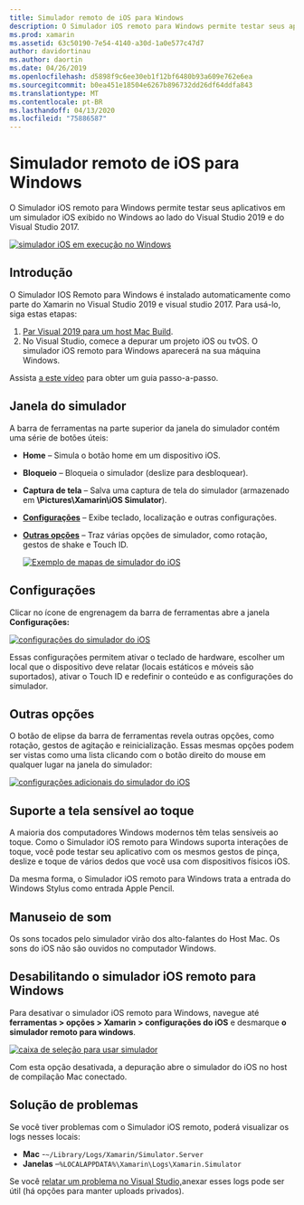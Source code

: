 ```yaml
---
title: Simulador remoto de iOS para Windows
description: O Simulador iOS remoto para Windows permite testar seus aplicativos em um simulador iOS exibido no Windows ao lado do Visual Studio 2019.
ms.prod: xamarin
ms.assetid: 63c50190-7e54-4140-a30d-1a0e577c47d7
author: davidortinau
ms.author: daortin
ms.date: 04/26/2019
ms.openlocfilehash: d5898f9c6ee30eb1f12bf6480b93a609e762e6ea
ms.sourcegitcommit: b0ea451e18504e6267b896732dd26df64ddfa843
ms.translationtype: MT
ms.contentlocale: pt-BR
ms.lasthandoff: 04/13/2020
ms.locfileid: "75886587"
---
```

# <a name="remoted-ios-simulator-for-windows"></a>Simulador remoto de iOS para Windows

O Simulador iOS remoto para Windows permite testar seus aplicativos em um simulador iOS exibido no Windows ao lado do Visual Studio 2019 e do Visual Studio 2017.

[![simulador iOS em execução no Windows](images/hero-sml.png "simulador iOS em execução no Windows")](images/hero.png#lightbox)

## <a name="getting-started"></a>Introdução

O Simulador IOS Remoto para Windows é instalado automaticamente como parte do Xamarin no Visual Studio 2019 e visual studio 2017. Para usá-lo, siga estas etapas:

1. [Par Visual 2019 para um host Mac Build](~/ios/get-started/installation/windows/connecting-to-mac/index.md).
2. No Visual Studio, comece a depurar um projeto iOS ou tvOS. O simulador iOS remoto para Windows aparecerá na sua máquina Windows.

Assista [a este vídeo](deploy.md) para obter um guia passo-a-passo.

## <a name="simulator-window"></a>Janela do simulador

A barra de ferramentas na parte superior da janela do simulador contém uma série de botões úteis:

- **Home** – Simula o botão home em um dispositivo iOS.
- **Bloqueio** – Bloqueia o simulador (deslize para desbloquear).
- **Captura de tela** – Salva uma captura de tela do simulador (armazenado em **\\Pictures\Xamarin\iOS Simulator**).
- [**Configurações**](#settings) – Exibe teclado, localização e outras configurações.
- [**Outras opções**](#other-options) – Traz várias opções de simulador, como rotação, gestos de shake e Touch ID.

    [![Exemplo de mapas de simulador do iOS](images/maps-app-sml.png "Exemplo de mapas de simulador do iOS")](images/maps-app.png#lightbox)

## <a name="settings"></a>Configurações

Clicar no ícone de engrenagem da barra de ferramentas abre a janela **Configurações:**

[![configurações do simulador do iOS](images/settings-sml.png "configurações do simulador do iOS")](images/settings.png#lightbox)

Essas configurações permitem ativar o teclado de hardware, escolher um local que o dispositivo deve relatar (locais estáticos e móveis são suportados), ativar o Touch ID e redefinir o conteúdo e as configurações do simulador.

## <a name="other-options"></a>Outras opções

O botão de elipse da barra de ferramentas revela outras opções, como rotação, gestos de agitação e reinicialização. Essas mesmas opções podem ser vistas como uma lista clicando com o botão direito do mouse em qualquer lugar na janela do simulador:

[![configurações adicionais do simulador do iOS](images/more-sml.png "configurações adicionais do simulador do iOS")](images/more.png#lightbox)

## <a name="touchscreen-support"></a>Suporte a tela sensível ao toque

A maioria dos computadores Windows modernos têm telas sensíveis ao toque. Como o Simulador iOS remoto para Windows suporta interações de toque, você pode testar seu aplicativo com os mesmos gestos de pinça, deslize e toque de vários dedos que você usa com dispositivos físicos iOS.

Da mesma forma, o Simulador iOS remoto para Windows trata a entrada do Windows Stylus como entrada Apple Pencil.

## <a name="sound-handling"></a>Manuseio de som

Os sons tocados pelo simulador virão dos alto-falantes do Host Mac.
Os sons do iOS não são ouvidos no computador Windows.

## <a name="disabling-the-remoted-ios-simulator-for-windows"></a>Desabilitando o simulador iOS remoto para Windows

Para desativar o simulador iOS remoto para Windows, navegue até **ferramentas > opções > Xamarin > configurações do iOS** e desmarque **o simulador remoto para windows**.

[![caixa de seleção para usar simulador](images/options-sml.png "caixa de seleção para usar simulador")](images/options.png#lightbox)

Com esta opção desativada, a depuração abre o simulador do iOS no host de compilação Mac conectado.

## <a name="troubleshooting"></a>Solução de problemas

Se você tiver problemas com o Simulador iOS remoto, poderá visualizar os logs nesses locais:

- **Mac** -`~/Library/Logs/Xamarin/Simulator.Server`
- **Janelas** –`%LOCALAPPDATA%\Xamarin\Logs\Xamarin.Simulator`

Se você [relatar um problema no Visual Studio,](https://docs.microsoft.com/visualstudio/ide/how-to-report-a-problem-with-visual-studio)anexar esses logs pode ser útil (há opções para manter uploads privados).
